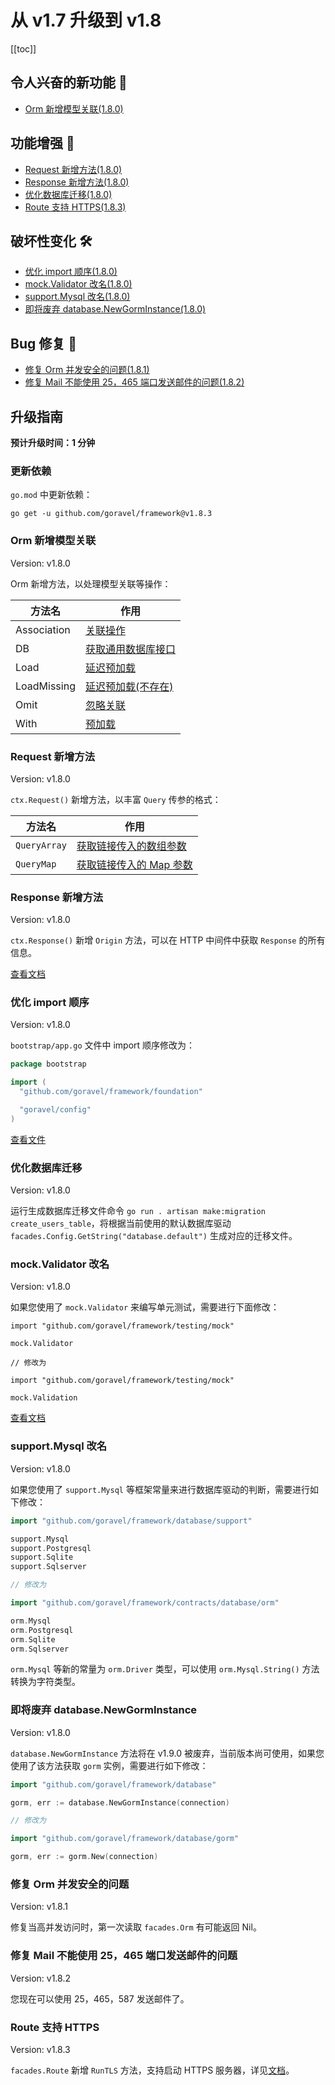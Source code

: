 # 从 v1.7 升级到 v1.8

[[toc]]

## 令人兴奋的新功能 🎉

- [Orm 新增模型关联(1.8.0)](#orm-新增模型关联)

## 功能增强 🚀

- [Request 新增方法(1.8.0)](#request-新增方法)
- [Response 新增方法(1.8.0)](#response-新增方法)
- [优化数据库迁移(1.8.0)](#优化数据库迁移)
- [Route 支持 HTTPS(1.8.3)](#route-支持-https)

## 破坏性变化 🛠

- [优化 import 顺序(1.8.0)](#优化-import-顺序)
- [mock.Validator 改名(1.8.0)](#mock-validator-改名)
- [support.Mysql 改名(1.8.0)](#support-mysql-改名)
- [即将废弃 database.NewGormInstance(1.8.0)](#即将废弃-database-newgorminstance)

## Bug 修复 🐛

- [修复 Orm 并发安全的问题(1.8.1)](#修复-orm-并发安全的问题)
- [修复 Mail 不能使用 25，465 端口发送邮件的问题(1.8.2)](#修复-mail-不能使用-25-465-端口发送邮件的问题)

## 升级指南

**预计升级时间：1 分钟**

### 更新依赖

`go.mod` 中更新依赖：

```
go get -u github.com/goravel/framework@v1.8.3
```

### Orm 新增模型关联

Version: v1.8.0

Orm 新增方法，以处理模型关联等操作：

| 方法名        | 作用                              |
| -----------  | --------------------------------- |
| Association  | [关联操作](../orm/association.md#关联操作) |
| DB           | [获取通用数据库接口](../orm/getting-started.md#获取通用数据库接口) |
| Load         | [延迟预加载](../orm/association.md#延迟预加载) |
| LoadMissing  | [延迟预加载(不存在)](../orm/association.md#延迟预加载)           |
| Omit         | [忽略关联](../orm/association.md#创建/更新关联)     |
| With         | [预加载](../orm/association.md#预加载)     |

### Request 新增方法

Version: v1.8.0

`ctx.Request()` 新增方法，以丰富 `Query` 传参的格式：

| 方法名        | 作用                              |
| -----------  | --------------------------------- |
| `QueryArray` | [获取链接传入的数组参数](../the-basics/request.md#获取链接传入的参数) |
| `QueryMap`   | [获取链接传入的 Map 参数](../the-basics/request.md#获取链接传入的参数) |

### Response 新增方法

Version: v1.8.0

`ctx.Response()` 新增 `Origin` 方法，可以在 HTTP 中间件中获取 `Response` 的所有信息。

[查看文档](../the-basics/response.md#获取响应)

### 优化 import 顺序

Version: v1.8.0

`bootstrap/app.go` 文件中 import 顺序修改为：

```go
package bootstrap

import (
  "github.com/goravel/framework/foundation"

  "goravel/config"
)
```

[查看文件](https://github.com/goravel/goravel/blob/v1.8.0/bootstrap/app.go)

### 优化数据库迁移

Version: v1.8.0

运行生成数据库迁移文件命令 `go run . artisan make:migration create_users_table`，将根据当前使用的默认数据库驱动 `facades.Config.GetString("database.default")` 生成对应的迁移文件。

### mock.Validator 改名

Version: v1.8.0

如果您使用了 `mock.Validator` 来编写单元测试，需要进行下面修改：

```
import "github.com/goravel/framework/testing/mock"

mock.Validator

// 修改为

import "github.com/goravel/framework/testing/mock"

mock.Validation
```

[查看文档](../digging-deeper/mock.md#Mock-facades.Validation)

### support.Mysql 改名

Version: v1.8.0

如果您使用了 `support.Mysql` 等框架常量来进行数据库驱动的判断，需要进行如下修改：

```go
import "github.com/goravel/framework/database/support"

support.Mysql
support.Postgresql
support.Sqlite
support.Sqlserver

// 修改为

import "github.com/goravel/framework/contracts/database/orm"

orm.Mysql
orm.Postgresql
orm.Sqlite
orm.Sqlserver
```

`orm.Mysql` 等新的常量为 `orm.Driver` 类型，可以使用 `orm.Mysql.String()` 方法转换为字符类型。

### 即将废弃 database.NewGormInstance

Version: v1.8.0

`database.NewGormInstance` 方法将在 v1.9.0 被废弃，当前版本尚可使用，如果您使用了该方法获取 `gorm` 实例，需要进行如下修改：

```go
import "github.com/goravel/framework/database"

gorm, err := database.NewGormInstance(connection)

// 修改为

import "github.com/goravel/framework/database/gorm"

gorm, err := gorm.New(connection)
```

### 修复 Orm 并发安全的问题

Version: v1.8.1

修复当高并发访问时，第一次读取 `facades.Orm` 有可能返回 Nil。

### 修复 Mail 不能使用 25，465 端口发送邮件的问题

Version: v1.8.2

您现在可以使用 25，465，587 发送邮件了。

### Route 支持 HTTPS

Version: v1.8.3

`facades.Route` 新增 `RunTLS` 方法，支持启动 HTTPS 服务器，详见[文档](../the-basics/routing.md#启动-https-服务器)。

<CommentService/>